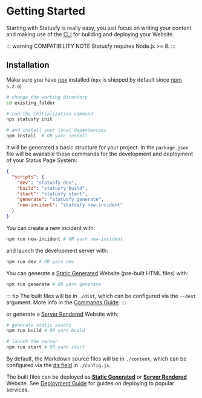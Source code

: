 # Getting Started

Starting with Statusfy is really easy, you just focus on writing your content and making use of the [CLI](../guide/commands.md) for building and deploying your Website.

::: warning COMPATIBILITY NOTE
Statusfy requires Node.js >= 8.
:::

## Installation

Make sure you have [npx](https://www.npmjs.com/package/npx) installed (`npx` is shipped by default since [npm](https://www.npmjs.com/get-npm) `5.2.0`)

``` bash
# change the working directory
cd existing_folder

# run the initialization command
npx statusfy init

# and install your local dependencies
npm install  # OR yarn install
```

It will be generated a basic structure for your project. In the `package.json` file will be available these commands for the development and deployment of your Status Page System:

``` json
{
  "scripts": {
    "dev": "statusfy dev",
    "build": "statusfy build",
    "start": "statusfy start",
    "generate": "statusfy generate",
    "new-incident": "statusfy new-incident"
  }
}
```

You can create a new incident with:

``` bash
npm run new-incident # OR yarn new-incident
```

and launch the development server with:

``` bash
npm run dev # OR yarn dev
```

You can generate a [Static Generated](../guide/architecture.md#static-generated) Website (pre-built HTML files) with:

``` bash
npm run generate # OR yarn generate
```

::: tip
The built files will be in `./dist`, which can be configured via the `--dest` argument. More info in the [Commands Guide](../guide/commands.md#generate).
:::

or generate a [Server Rendered](../guide/architecture.md#server-rendered) Website with:

``` bash
# generate static assets
npm run build # OR yarn build

# launch the server
npm run start # OR yarn start
```

By default, the Markdown source files will be in `./content`, which can be configured via the [dir field](../config/README.md#dir) in `./config.js`.

The built files can be deployed as [**Static Generated**](../guide/architecture.md#static-generated) or [**Server Rendered**](../guide/architecture.md#server-rendered) Website. See [Deployment Guide](../guide/deploy.md) for guides on deploying to popular services.



